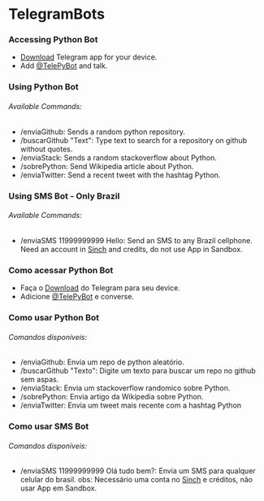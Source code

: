 # TelegramBots

### Accessing Python Bot
* [Download](http://telegram.org) Telegram app for your device.
* Add [@TelePyBot](http://telegram.me/TelePyBot) and talk.

### Using Python Bot
###### Available Commands:
* /enviaGithub: Sends a random python repository.
* /buscarGithub "Text": Type text to search for a repository on github without quotes.
* /enviaStack: Sends a random stackoverflow about Python.
* /sobrePython: Send Wikipedia article about Python.
* /enviaTwitter: Send a recent tweet with the hashtag Python.

### Using SMS Bot - Only Brazil
###### Available Commands:
* /enviaSMS 11999999999 Hello: Send an SMS to any Brazil cellphone. Need an account in [Sinch](http://sinch.com) and credits, do not use App in Sandbox.

### Como acessar Python Bot
* Faça o [Download](http://telegram.org) do Telegram para seu device.
* Adicione [@TelePyBot](http://telegram.me/TelePyBot) e converse.

### Como usar Python Bot
###### Comandos disponíveis:
* /enviaGithub: Envia um repo de python aleatório.
* /buscarGithub "Texto": Digite um texto para buscar um repo no github sem aspas.
* /enviaStack: Envia um stackoverflow randomico sobre Python.
* /sobrePython: Envia artigo da Wikipedia sobre Python.
* /enviaTwitter: Envia um tweet mais recente com a hashtag Python

### Como usar SMS Bot
###### Comandos disponíveis:
* /enviaSMS 11999999999 Olá tudo bem?: Envia um SMS para qualquer celular do brasil. obs: Necessário uma conta no [Sinch](http://sinch.com) e créditos, não usar App em Sandbox.
